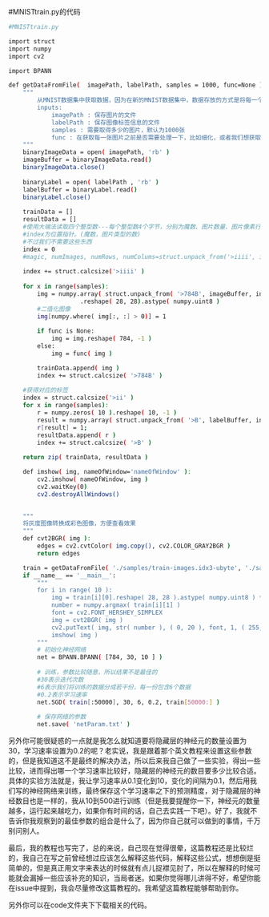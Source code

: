 #MNISTtrain.py的代码

```bash
#MNISTtrain.py

import struct
import numpy
import cv2

import BPANN

def getDataFromFile(  imagePath, labelPath, samples = 1000, func=None ):
    """
        从MNIST数据集中获取数据，因为在新的MNIST数据集中，数据存放的方式是将每一个图片铺平之后序列存储到文件中的，所以我们可以反过来将其读取出来。
        inputs:
	        imagePath : 保存图片的文件
	        labelPath : 保存图像标签信息的文件
	        samples : 需要取得多少的图片，默认为1000张
	        func : 在获取每一张图片之前是否需要处理一下，比如细化，或者我们想获取的是图像的其他信息，可以由这个函数来处理
    """
    binaryImageData = open( imagePath, 'rb' )
    imageBuffer = binaryImageData.read()
    binaryImageData.close()
    
    binaryLabel = open( labelPath , 'rb' )
    labelBuffer = binaryLabel.read()
    binaryLabel.close()
    
    trainData = []
    resultData = []
    #使用大端法读取四个整型数---每个整型数4个字节，分别为魔数、图片数量、图片像素行列数，
    #index为位置指针。(魔数，图片类型的数)
    #不过我们不需要这些东西
    index = 0
    #magic, numImages, numRows, numColums=struct.unpack_from('>iiii', imageBuffer, index )
    
    index += struct.calcsize('>iiii' )
    
    for x in range(samples):
        img = numpy.array( struct.unpack_from( '>784B', imageBuffer, index ) )\
                    .reshape( 28, 28).astype( numpy.uint8 )
        #二值化图像
        img[numpy.where( img[:, :] > 0)] = 1
        
        if func is None:
            img = img.reshape( 784, -1 )
        else:
            img = func( img )

        trainData.append( img )
        index += struct.calcsize( '>784B' )
    
    #获得对应的标签
    index = struct.calcsize('>ii' )
    for x in range(samples):
        r = numpy.zeros( 10 ).reshape( 10, -1 )
        result = numpy.array( struct.unpack_from( '>B', labelBuffer, index ) )[0]
        r[result] = 1;
        resultData.append( r )
        index += struct.calcsize( '>B' )
        
    return zip( trainData, resultData )

    def imshow( img, nameOfWindow='nameOfWindow' ):
		cv2.imshow( nameOfWindow, img )
		cv2.waitKey(0)
		cv2.destroyAllWindows()

	
	"""
	将灰度图像转换成彩色图像，方便查看效果
	"""
	def cvt2BGR( img ):
		edges = cv2.cvtColor( img.copy(), cv2.COLOR_GRAY2BGR )
		return edges

	train = getDataFromFile( './samples/train-images.idx3-ubyte', './samples/	train-labels.idx1-ubyte', 60000 )
	if __name__ == '__main__':
		"""
	    for i in range( 10 ):
	        img = train[i][0].reshape( 28, 28 ).astype( numpy.uint8 ) * 255 
	        number = numpy.argmax( train[i][1] )
	        font = cv2.FONT_HERSHEY_SIMPLEX
	        img = cvt2BGR( img )
	        cv2.putText( img, str( number ), ( 0, 20 ), font, 1, ( 255, 0, 0 ), 1 )
	        imshow( img )
    	"""
    	# 初始化神经网络
	    net = BPANN.BPANN( [784, 30, 10 ] )
	    
	    # 训练，参数比较随意，所以结果不是最佳的
	    #30表示迭代次数
	    #6表示我们将训练的数据分成若干份，每一份包含6个数据
	    #0.2表示学习速率
	    net.SGD( train[:50000], 30, 6, 0.2, train[50000:] )
	    
	    # 保存网络的参数
	    net.save( 'netParam.txt' )
```

另外你可能很疑惑的一点就是我怎么就知道要将隐藏层的神经元的数量设置为30，学习速率设置为0.2的呢？老实说，我是跟着那个英文教程来设置这些参数的，但是我知道这不是最终的解决办法，所以后来我自己做了一些实验，得出一些比较，进而得出哪一个学习速率比较好，隐藏层的神经元的数目要多少比较合适。具体的实验方法就是，我让学习速率从0.1变化到10，变化的间隔为0.1，然后用我们写的神经网络来训练，最终保存这个学习速率之下的预测精度，对于隐藏层的神经数目也是一样的，我从10到500进行训练（但是我要提醒你一下，神经元的数量越多，运行起来越吃力，如果你有时间的话，自己去实践一下吧）。好了，我就不告诉你我观察到的最佳参数的组合是什么了，因为你自己就可以做到的事情，千万别问别人。


最后，我的教程也写完了，总的来说，自己现在觉得很晕，这篇教程还是比较烂的，我自己在写之前曾经想过应该怎么解释这些代码，解释这些公式，想想倒是挺简单的，但是真正用文字来表达的时候就有点儿捉襟见肘了，所以在解释的时候可能就会漏掉一些应该补充的知识，当局者迷。如果你觉得哪儿讲得不好，希望你能在issue中提到，我会尽量修改这篇教程的。我希望这篇教程能够帮助到你。

另外你可以在code文件夹下下载相关的代码。